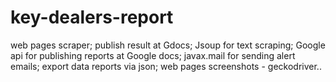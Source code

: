 # key-dealers-report
web pages scraper; publish result at Gdocs; 
Jsoup for text scraping; 
Google api for publishing reports at Google docs; 
javax.mail for sending alert emails; 
export data reports via json; web pages screenshots - geckodriver..
